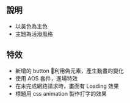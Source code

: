## 說明
- 以黃色為主色
- 主題為活潑風格

## 特效
- 新增的 button 利用偽元素，產生動畫的變化
- 使用 AOS 套件，進場特效
- 在未完成網路請求時，畫面有 Loading 效果
- 標題用 css animation 製作打字的效果
